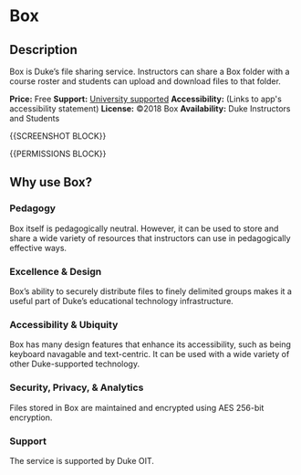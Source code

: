 # Box

## Description

Box is Duke’s file sharing service. Instructors can share a Box folder with a course roster and students can upload and download files to that folder. 

**Price:** Free
**Support:** [University supported](https://oit.duke.edu/what-we-do/applications/duke-box)
**Accessibility:**  (Links to app's accessibility statement)
**License:** ©2018 Box 
**Availability:** Duke Instructors and Students

{{SCREENSHOT BLOCK}}

{{PERMISSIONS BLOCK}}

## Why use Box?
### Pedagogy
Box itself is pedagogically neutral. However, it can be used to store and share a wide variety of resources that instructors can use in pedagogically effective ways. 


### Excellence & Design
Box’s ability to securely distribute files to finely delimited groups makes it a useful part of Duke’s educational technology infrastructure. 

### Accessibility & Ubiquity
Box has many design features that enhance its accessibility, such as being keyboard navagable and text-centric. It can be used with a wide variety of other Duke-supported technology. 


### Security, Privacy, & Analytics
Files stored in Box are maintained and encrypted using AES 256-bit encryption. 


### Support
The service is supported by Duke OIT. 


